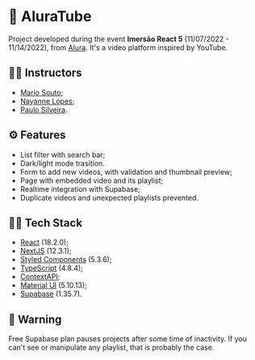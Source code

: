 
# 📼 AluraTube

Project developed during the event **Imersão React 5** (11/07/2022 - 11/14/2022), from [Alura](https://www.alura.com.br). 
It's a video platform inspired by YouTube.


## 👨‍🏫 Instructors

- [Mario Souto](https://github.com/omariosouto);
- [Nayanne Lopes](https://github.com/NayanneBatista);
- [Paulo Silveira](https://github.com/peas).


## ⚙️ Features

- List filter with search bar;
- Dark/light mode trasition.
- Form to add new videos, with validation and thumbnail preview;
- Page with embedded video and its playlist;
- Realtime integration with Supabase;
- Duplicate videos and unexpected playlists prevented.


## 👨‍💻 Tech Stack

- [React](https://reactjs.org/) (18.2.0);
- [NextJS](https://nextjs.org/) (12.3.1);
- [Styled Components](https://styled-components.com/) (5.3.6);
- [TypeScript](https://www.typescriptlang.org/) (4.8.4);
- [ContextAPI](https://reactjs.org/docs/context.html);
- [Material UI](https://mui.com/) (5.10.13);
- [Supabase](https://supabase.com/) (1.35.7).

## 🚨 Warning

Free Supabase plan pauses projects after some time of inactivity. If you can't see or manipulate any playlist, that is probably the case.
